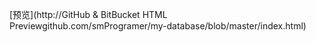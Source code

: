 [预览](http://GitHub & BitBucket HTML Previewgithub.com/smProgramer/my-database/blob/master/index.html)
